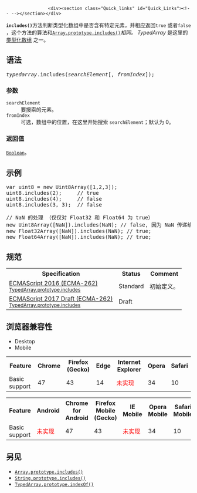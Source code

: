 
                
                  
                    <div><section class="Quick_links" id="Quick_Links"><!-- --></section></div>

<p><code><strong>includes()</strong></code>&#x65B9;&#x6CD5;&#x5224;&#x65AD;&#x7C7B;&#x578B;&#x5316;&#x6570;&#x7EC4;&#x4E2D;&#x662F;&#x5426;&#x542B;&#x6709;&#x7279;&#x5B9A;&#x5143;&#x7D20;&#xFF0C;&#x5E76;&#x76F8;&#x5E94;&#x8FD4;&#x56DE;<code>true</code> &#x6216;&#x8005;<code>false</code> &#xFF0C;&#x8FD9;&#x4E2A;&#x65B9;&#x6CD5;&#x7684;&#x7B97;&#x6CD5;&#x548C;<a title="includes() &#x65B9;&#x6CD5;&#x7528;&#x6765;&#x5224;&#x65AD;&#x5F53;&#x524D;&#x6570;&#x7EC4;&#x662F;&#x5426;&#x5305;&#x542B;&#x67D0;&#x6307;&#x5B9A;&#x7684;&#x503C;&#xFF0C;&#x5982;&#x679C;&#x662F;&#xFF0C;&#x5219;&#x8FD4;&#x56DE; true&#xFF0C;&#x5426;&#x5219;&#x8FD4;&#x56DE; false&#x3002;" href="/zh-CN/docs/Web/JavaScript/Reference/Global_Objects/Array/includes"><code>Array.prototype.includes()</code></a><em>&#x76F8;&#x540C;&#x3002;</em> <em>TypedArray</em> &#x662F;&#x8FD9;&#x91CC;&#x7684; <a href="https://developer.mozilla.org/en-US/docs/Web/JavaScript/Reference/Global_Objects/TypedArray#TypedArray_objects">&#x7C7B;&#x578B;&#x5316;&#x6570;&#x7EC4;</a> &#x4E4B;&#x4E00;&#x3002;</p>

<h2 id="&#x8BED;&#x6CD5;">&#x8BED;&#x6CD5;</h2>

<pre class="syntaxbox"><var>typedarray</var>.includes(<var>searchElement</var>[, <var>fromIndex</var>]);</pre>

<h3 id="&#x53C2;&#x6570;">&#x53C2;&#x6570;</h3>

<dl>
 <dt><code>searchElement</code></dt>
 <dd>&#x8981;&#x641C;&#x7D22;&#x7684;&#x5143;&#x7D20;&#x3002;</dd>
 <dt><code>fromIndex</code></dt>
 <dd>&#x53EF;&#x9009;&#xFF0C;&#x6570;&#x7EC4;&#x4E2D;&#x7684;&#x4F4D;&#x7F6E;&#xFF0C;&#x5728;&#x8FD9;&#x91CC;&#x5F00;&#x59CB;&#x641C;&#x7D22; <code>searchElement</code>&#xFF1B;&#x9ED8;&#x8BA4;&#x4E3A; 0&#x3002;</dd>
</dl>

<h3 id="&#x8FD4;&#x56DE;&#x503C;">&#x8FD4;&#x56DE;&#x503C;</h3>

<p><a title="&#x6B64;&#x9875;&#x9762;&#x4ECD;&#x672A;&#x88AB;&#x672C;&#x5730;&#x5316;, &#x671F;&#x5F85;&#x60A8;&#x7684;&#x7FFB;&#x8BD1;!" href="/zh-CN/docs/Web/JavaScript/Reference/Boolean"><code>Boolean</code></a>&#x3002;</p>

<h2 id="&#x793A;&#x4F8B;">&#x793A;&#x4F8B;</h2>

<pre class="brush: js">var uint8 = new Uint8Array([1,2,3]);
uint8.includes(2);     // true
uint8.includes(4);     // false
uint8.includes(3, 3);  // false

// NaN &#x7684;&#x5904;&#x7406; &#xFF08;&#x4EC5;&#x4EC5;&#x5BF9; Float32 &#x548C; Float64 &#x4E3A; true&#xFF09;
new Uint8Array([NaN]).includes(NaN); // false, &#x56E0;&#x4E3A; NaN &#x4F20;&#x9012;&#x7ED9;&#x6784;&#x9020;&#x5668;&#x65F6;&#x8F6C;&#x6362;&#x4E3A; 0
new Float32Array([NaN]).includes(NaN); // true;
new Float64Array([NaN]).includes(NaN); // true;
</pre>

<h2 id="&#x89C4;&#x8303;">&#x89C4;&#x8303;</h2>

<table class="standard-table">
 <tbody>
  <tr>
   <th scope="col">Specification</th>
   <th scope="col">Status</th>
   <th scope="col">Comment</th>
  </tr>
  <tr>
   <td><a lang="en" hreflang="en" href="https://tc39.github.io/ecma262/2016/#sec-%typedarray%.prototype.includes" class="external">ECMAScript 2016 (ECMA-262)<br><small lang="zh-CN">TypedArray.prototype.includes</small></a></td>
   <td><span class="spec-Standard">Standard</span></td>
   <td>&#x521D;&#x59CB;&#x5B9A;&#x4E49;&#x3002;</td>
  </tr>
  <tr>
   <td><a lang="en" hreflang="en" href="https://tc39.github.io/ecma262/#sec-%typedarray%.prototype.includes" class="external">ECMAScript 2017 Draft (ECMA-262)<br><small lang="zh-CN">TypedArray.prototype.includes</small></a></td>
   <td><span class="spec-Draft">Draft</span></td>
   <td>&#xA0;</td>
  </tr>
 </tbody>
</table>

<h2 id="&#x6D4F;&#x89C8;&#x5668;&#x517C;&#x5BB9;&#x6027;">&#x6D4F;&#x89C8;&#x5668;&#x517C;&#x5BB9;&#x6027;</h2>

<div><div class="htab">
    <a name="AutoCompatibilityTable" id="AutoCompatibilityTable"></a>
    <ul>
        <li class="selected"><a>Desktop</a></li>
        <li><a>Mobile</a></li>
    </ul>
</div></div>

<div id="compat-desktop">
<table class="compat-table">
 <tbody>
  <tr>
   <th>Feature</th>
   <th>Chrome</th>
   <th>Firefox (Gecko)</th>
   <th>Edge</th>
   <th>Internet Explorer</th>
   <th>Opera</th>
   <th>Safari</th>
  </tr>
  <tr>
   <td>Basic support</td>
   <td>47</td>
   <td>43</td>
   <td>14</td>
   <td><span style="color: #f00;">&#x672A;&#x5B9E;&#x73B0;</span></td>
   <td>34</td>
   <td>10</td>
  </tr>
 </tbody>
</table>
</div>

<div id="compat-mobile">
<table class="compat-table">
 <tbody>
  <tr>
   <th>Feature</th>
   <th>Android</th>
   <th>Chrome for Android</th>
   <th>Firefox Mobile (Gecko)</th>
   <th>IE Mobile</th>
   <th>Opera Mobile</th>
   <th>Safari Mobile</th>
  </tr>
  <tr>
   <td>Basic support</td>
   <td><span style="color: #f00;">&#x672A;&#x5B9E;&#x73B0;</span></td>
   <td>47</td>
   <td>43</td>
   <td><span style="color: #f00;">&#x672A;&#x5B9E;&#x73B0;</span></td>
   <td>34</td>
   <td>10</td>
  </tr>
 </tbody>
</table>
</div>

<h2 id="&#x53E6;&#x89C1;">&#x53E6;&#x89C1;</h2>

<ul>
 <li><a title="includes() &#x65B9;&#x6CD5;&#x7528;&#x6765;&#x5224;&#x65AD;&#x5F53;&#x524D;&#x6570;&#x7EC4;&#x662F;&#x5426;&#x5305;&#x542B;&#x67D0;&#x6307;&#x5B9A;&#x7684;&#x503C;&#xFF0C;&#x5982;&#x679C;&#x662F;&#xFF0C;&#x5219;&#x8FD4;&#x56DE; true&#xFF0C;&#x5426;&#x5219;&#x8FD4;&#x56DE; false&#x3002;" href="/zh-CN/docs/Web/JavaScript/Reference/Global_Objects/Array/includes"><code>Array.prototype.includes()</code></a></li>
 <li><a title="includes() &#x65B9;&#x6CD5;&#x7528;&#x4E8E;&#x5224;&#x65AD;&#x4E00;&#x4E2A;&#x5B57;&#x7B26;&#x4E32;&#x662F;&#x5426;&#x5305;&#x542B;&#x5728;&#x53E6;&#x4E00;&#x4E2A;&#x5B57;&#x7B26;&#x4E32;&#x4E2D;&#xFF0C;&#x6839;&#x636E;&#x60C5;&#x51B5;&#x8FD4;&#x56DE;true&#x6216;false&#x3002;" href="/zh-CN/docs/Web/JavaScript/Reference/Global_Objects/String/includes"><code>String.prototype.includes()</code></a></li>
 <li><a title="indexOf() &#x65B9;&#x6CD5;&#x8FD4;&#x56DE;&#x5728;&#x7C7B;&#x578B;&#x6570;&#x7EC4;&#x4E2D;&#x53EF;&#x4EE5;&#x627E;&#x5230;&#x7ED9;&#x5B9A;&#x5143;&#x7D20;&#x7684;&#x7B2C;&#x4E00;&#x4E2A;&#x7D22;&#x5F15;&#xFF0C;&#x5982;&#x679C;&#x4E0D;&#x5B58;&#x5728;&#xFF0C;&#x5219;&#x8FD4;&#x56DE;-1&#x3002; &#x65B9;&#x6CD5;&#x5177;&#x6709;&#x4E0E; Array.prototype.indexOf() &#x76F8;&#x540C;&#x7684;&#x7B97;&#x6CD5;&#x3002; TypedArray&#x662F;&#x8FD9;&#x91CC;&#x7684;&#x7C7B;&#x578B;&#x5316;&#x6570;&#x7EC4;&#x7C7B;&#x578B;&#x4E4B;&#x4E00;&#x3002;" href="/zh-CN/docs/Web/JavaScript/Reference/Global_Objects/TypedArray/indexOf"><code>TypedArray.prototype.indexOf()</code></a></li>
</ul>
                  
                
              